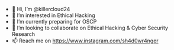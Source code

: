 - 👋 Hi, I’m @killercloud24
- 👀 I’m interested in Ethical Hacking
- 🌱 I’m currently preparing for OSCP 
- 💞️ I’m looking to collaborate on Ethical Hacking & Cyber Security Research
- 📫 Reach me on https://www.instagram.com/sh4d0wr4nger

<!---
killercloud24/killercloud24 is a ✨ special ✨ repository because its `README.md` (this file) appears on your GitHub profile.
You can click the Preview link to take a look at your changes.
--->
